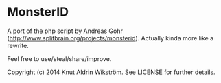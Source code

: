 MonsterID
================

A port of the php script by Andreas Gohr (http://www.splitbrain.org/projects/monsterid).
Actually kinda more like a rewrite.

Feel free to use/steal/share/improve.

Copyright (c) 2014 Knut Aldrin Wikström. See LICENSE for
further details.

